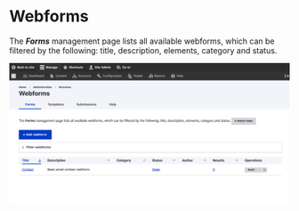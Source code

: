 # Webforms

The _**Forms**_ management page lists all available webforms, which can be filtered by the following: title, description, elements, category and status.

![](<../../../.gitbook/assets/Webforms-test-varbase-property-1 (1).png>)
